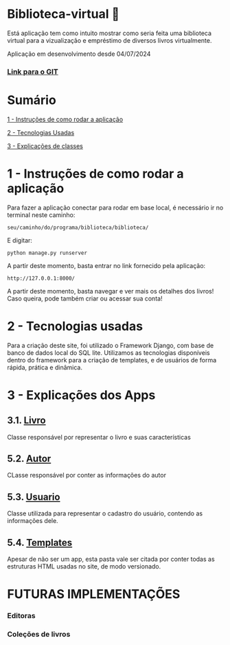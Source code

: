 # Biblioteca-virtual 📖
Está aplicação tem como intuito mostrar como seria feita uma biblioteca virtual para a vizualização e empréstimo de diversos livros virtualmente.

Aplicação em desenvolvimento desde 04/07/2024
### [Link para o GIT](https://github.com/MatheusFelipeCamarinhaDuarte/Biblioteca-virtual)



# Sumário

[1 - Instruções de como rodar a aplicação](#_Instrucoes)

[2 - Tecnologias Usadas](#_Tecnologias)

[3 - Explicações de classes](#_Explicacoes)


<a id="_Instrucoes"></a>

# 1 - Instruções de como rodar a aplicação
Para fazer a aplicação conectar para rodar em base local, é necessário ir no terminal neste caminho:

    seu/caminho/do/programa/biblioteca/biblioteca/

E digitar:

    python manage.py runserver

A partir deste momento, basta entrar no link fornecido pela aplicação:

    http://127.0.0.1:8000/

A partir deste momento, basta navegar e ver mais os detalhes dos livros!
Caso queira, pode também criar ou acessar sua conta!
<a id="_Tecnologias"></a>
# 2 - Tecnologias usadas
Para a criação deste site, foi utilizado o Framework Django, com base de banco de dados local do SQL lite. Utilizamos as tecnologias disponíveis dentro do framework para a criação de templates, e de usuários de forma rápida, prática e dinâmica.



<a id="_Explicacoes"></a>

# 3 - Explicações dos Apps
## 3.1. [Livro](https://github.com/MatheusFelipeCamarinhaDuarte/Biblioteca-virtual/tree/cade8ed9b6e9162e2c5429d5fc268be28c90ad66/biblioteca/livros)
Classe responsável por representar o livro e suas características

## 5.2. [Autor](https://github.com/MatheusFelipeCamarinhaDuarte/Biblioteca-virtual/tree/cade8ed9b6e9162e2c5429d5fc268be28c90ad66/biblioteca/autores)
CLasse responsável por conter as informações do autor


## 5.3. [Usuario](https://github.com/MatheusFelipeCamarinhaDuarte/Biblioteca-virtual/tree/cade8ed9b6e9162e2c5429d5fc268be28c90ad66/biblioteca/usuarios)
Classe utilizada para representar o cadastro do usuário, contendo as informações dele.

## 5.4. [Templates](https://github.com/MatheusFelipeCamarinhaDuarte/Biblioteca-virtual/tree/cade8ed9b6e9162e2c5429d5fc268be28c90ad66/biblioteca/templates)
Apesar de não ser um app, esta pasta vale ser citada por conter todas as estruturas HTML usadas no site, de modo versionado.

# FUTURAS IMPLEMENTAÇÕES
### Editoras
### Coleções de livros

